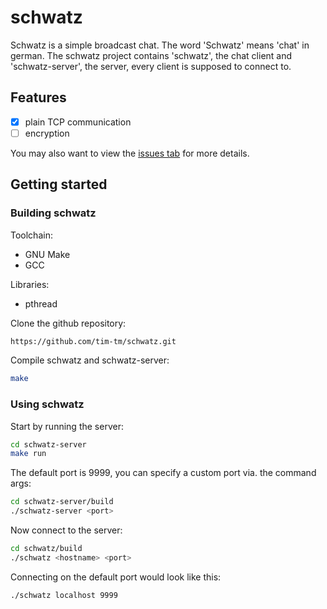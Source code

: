 # schwatz

Schwatz is a simple broadcast chat.
The word 'Schwatz' means 'chat' in german.
The schwatz project contains 'schwatz', the chat client and 'schwatz-server', the server, every client is supposed to connect to.

## Features

- [x] plain TCP communication
- [ ] encryption

You may also want to view the [issues tab](https://github.com/tim-tm/schwatz/issues) for more details.

## Getting started

### Building schwatz

Toolchain:
- GNU Make
- GCC

Libraries:
- pthread

Clone the github repository:
```sh
https://github.com/tim-tm/schwatz.git
```

Compile schwatz and schwatz-server:
```sh
make
```

### Using schwatz

Start by running the server:
```sh
cd schwatz-server
make run
```

The default port is 9999, you can specify a custom port via. the command args:
```sh
cd schwatz-server/build
./schwatz-server <port>
```

Now connect to the server:
```sh
cd schwatz/build
./schwatz <hostname> <port>
```

Connecting on the default port would look like this:
```sh
./schwatz localhost 9999
```
